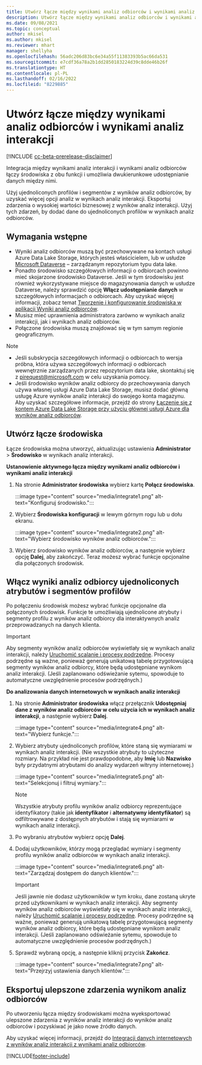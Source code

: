 ```yaml
---
title: Utwórz łącze między wynikami analiz odbiorców i wynikami analiz interakcji
description: Utwórz łącze między wynikami analiz odbiorców i wynikami analiz interakcji, by umożliwić dwukierunkowe udostępnianie danych.
ms.date: 09/08/2021
ms.topic: conceptual
author: mkisel
ms.author: mkisel
ms.reviewer: mhart
manager: shellyha
ms.openlocfilehash: 56adc206d83bc6e34a55f11383393b5ac66da531
ms.sourcegitcommit: e7cdf36a78a2b1dd2850183224d39c8dde46b26f
ms.translationtype: HT
ms.contentlocale: pl-PL
ms.lasthandoff: 02/16/2022
ms.locfileid: "8229885"
---
```

# <a name="create-a-link-between-audience-insights-and-engagement-insights"></a>Utwórz łącze między wynikami analiz odbiorców i wynikami analiz interakcji

[!INCLUDE [cc-beta-prerelease-disclaimer](includes/cc-beta-prerelease-disclaimer.md)]

Integracja między wynikami analiz interakcji i wynikami analiz odbiorców łączy środowiska z obu funkcji i umożliwia dwukierunkowe udostępnianie danych między nimi.

Użyj ujednoliconych profilów i segmentów z wyników analiz odbiorców, by uzyskać więcej opcji analiz w wynikach analiz interakcji. Eksportuj zdarzenia o wysokiej wartości biznesowej z wyników analiz interakcji. Użyj tych zdarzeń, by dodać dane do ujednoliconych profilów w wynikach analiz odbiorców.

## <a name="prerequisites"></a>Wymagania wstępne

- Wyniki analiz odbiorców muszą być przechowywane na kontach usługi Azure Data Lake Storage, których jesteś właścicielem, lub w usłudze [Microsoft Dataverse](/powerapps/maker/data-platform/data-platform-intro) &ndash; zarządzanym repozytorium typu data lake. 
- Ponadto środowisko szczegółowych informacji o odbiorcach powinno mieć skojarzone środowisko Dataverse. Jeśli w tym środowisku jest również wykorzystywane miejsce do magazynowania danych w usłudze Dataverse, należy sprawdzić opcję **Włącz udostępnianie danych** w szczegółowych informacjach o odbiorcach. Aby uzyskać więcej informacji, zobacz temat [Tworzenie i konfigurowanie środowiska w aplikacji Wyniki analiz odbiorców](../audience-insights/create-environment.md).
- Musisz mieć uprawnienia administratora zarówno w wynikach analiz interakcji, jak i wynikach analiz odbiorców.
- Połączone środowiska muszą znajdować się w tym samym regionie geograficznym.

> [!NOTE]
> - Jeśli subskrypcja szczegółowych informacji o odbiorcach to wersja próbna, która używa szczegółowych informacji o odbiorcach wewnętrznie zarządzanych przez repozytorium data lake, skontaktuj się z [pirequest@microsoft.com](mailto:pirequest@microsoft.com) w celu uzyskania pomocy. 
> - Jeśli środowisko wyników analiz odbiorcy do przechowywania danych używa własnej usługi Azure Data Lake Storage, musisz dodać główną usługę Azure wyników analiz interakcji do swojego konta magazynu. Aby uzyskać szczegółowe informacje, przejdź do strony [Łączenie się z kontem Azure Data Lake Storage przy użyciu głównej usługi Azure dla wyników analiz odbiorców](../audience-insights/connect-service-principal.md). 


## <a name="create-an-environment-link"></a>Utwórz łącze środowiska

Łącze środowiska można utworzyć, aktualizując ustawienia **Administrator** > **Środowisko** w wynikach analiz interakcji.

**Ustanowienie aktywnego łącza między wynikami analiz odbiorców i wynikami analiz interakcji**

1. Na stronie **Administrator środowiska** wybierz kartę **Połącz środowiska**.

    :::image type="content" source="media/integrate1.png" alt-text="Konfiguruj środowisko.":::

1. Wybierz **Środowiska konfiguracji** w lewym górnym rogu lub u dołu ekranu.

     :::image type="content" source="media/integrate2.png" alt-text="Wybierz środowisko wyników analiz odbiorców.":::

1. Wybierz środowisko wyników analiz odbiorców, a następnie wybierz opcję **Dalej**, aby zakończyć. Teraz możesz wybrać funkcje opcjonalne dla połączonych środowisk.
 
## <a name="enable-audience-insights-unified-profiles-attributes-and-segments"></a>Włącz wyniki analiz odbiorcy ujednoliconych atrybutów i segmentów profilów

Po połączeniu środowisk możesz wybrać funkcje opcjonalne dla połączonych środowisk. Funkcje te umożliwiają ujednolicone atrybuty i segmenty profilu z wyników analiz odbiorcy dla interaktywnych analiz przeprowadzanych na danych klienta.

> [!IMPORTANT]
> Aby segmenty wyników analiz odbiorców wyświetlały się w wynikach analiz interakcji, należy [Uruchomić scalanie i procesy podrzędne](../audience-insights/merge-entities.md). Procesy podrzędne są ważne, ponieważ generują unikatową tabelę przygotowującą segmenty wyników analiz odbiorcy, które będą udostępniane wynikom analiz interakcji. (Jeśli zaplanowano odświeżanie sytemu, spowoduje to automatyczne uwzględnienie procesów podrzędnych.)

**Do analizowania danych internetowych w wynikach analiz interakcji**

1. Na stronie **Administrator środowiska** włącz przełącznik **Udostępniaj dane z wyników analiz odbiorców w celu użycia ich w wynikach analiz interakcji**, a następnie wybierz **Dalej**.

    :::image type="content" source="media/integrate4.png" alt-text="Wybierz funkcje.":::

1. Wybierz atrybuty ujednoliconych profilów, które staną się wymiarami w wynikach analiz interakcji. (Nie wszystkie atrybuty to użyteczne rozmiary. Na przykład nie jest prawdopodobne, aby **Imię** lub **Nazwisko** były przydatnymi atrybutami do analizy wydarzeń witryny internetowej.)

    :::image type="content" source="media/integrate5.png" alt-text="Selekcjonuj i filtruj wymiary.":::

   >[!NOTE]
   > Wszystkie atrybuty profilu wyników analiz odbiorcy reprezentujące identyfikatory (takie jak **identyfikator** i **alternatywny identyfikator**) są odfiltrowywane z dostępnych atrybutów i stają się wymiarami w wynikach analiz interakcji.

1. Po wybraniu atrybutów wybierz opcję **Dalej**.
1. Dodaj użytkowników, którzy mogą przeglądać wymiary i segmenty profilu wyników analiz odbiorców w wynikach analiz interakcji.

    :::image type="content" source="media/integrate6.png" alt-text="Zarządzaj dostępem do danych klientów.":::

   > [!IMPORTANT]
   > Jeśli jawnie nie dodasz użytkowników w tym kroku, dane zostaną ukryte przed użytkownikami w wynikach analiz interakcji.
   > Aby segmenty wyników analiz odbiorców wyświetlały się w wynikach analiz interakcji, należy [Uruchomić scalanie i procesy podrzędne](../audience-insights/merge-entities.md). Procesy podrzędne są ważne, ponieważ generują unikatową tabelę przygotowującą segmenty wyników analiz odbiorcy, które będą udostępniane wynikom analiz interakcji. (Jeśli zaplanowano odświeżanie sytemu, spowoduje to automatyczne uwzględnienie procesów podrzędnych.)

1. Sprawdź wybraną opcję, a następnie kliknij przycisk **Zakończ**.

    :::image type="content" source="media/integrate7.png" alt-text="Przejrzyj ustawienia danych klientów.":::

## <a name="export-refined-events-to-audience-insights"></a>Eksportuj ulepszone zdarzenia wynikom analiz odbiorców

Po utworzeniu łącza między środowiskami można wyeksportować ulepszone zdarzenia z wyników analiz interakcji do wyników analiz odbiorców i pozyskiwać je jako nowe źródło danych. 

Aby uzyskać więcej informacji, przejdź do [Integracji danych internetowych z wyników analiz interakcji z wynikami analiz odbiorców](../audience-insights/integrate-engagement-insights.md).

<!--
## Share engagement insights refined events with audience insights

After you create a link between environments, a new option becomes available for you to share [refined events](refined-events.md) with audience insights.

Consider the following when creating refined events for audience insights: 

- Provide a meaningful name for the refined event. It will be used as an activity name in audience insights.
- Select at least the following properties to create an activity in audience insights: 
    - Signal.Action.Name indicates the activity details.
    - Signal.User.Id maps with the customer ID.
    - Signal.View.Uri is a web address as a basis for segments or measures.
    - Signal.Export.Id is a primary key for events.
    - Signal.Timestamp determines the date and time for the activity.

To share refined events:

1. From the engagement insights menu, select **Data** and then select the **Events** tab.
2. On the **Action** menu, select **Share as activity**.

    :::image type="content" source="media/integrate8.png" alt-text="Data shared events settings.":::

3. You can view and stop actively shared events on the **Export and Sharing** tab.
4. -- per Michael K, we need a mock here (Mukesh needs to update to reflect what happens in AUI once a user shares a refined event (i.e. no longer AUI, data wrangler needs to go discover data in the storage, the shared event is available as a DS and entity, correct?)

### Attach refined events shared as activities to unified profiles in audience insights

You can bring customer web activity data from engagement insights into audience insights. In addition to transactional, demographic, or behavioral data, you can view activities on the web in unified customer profiles. You can then use these profiles to get insights such as segments, measures, and predictions for audience activation.

Follow the steps in [data unification](../audience-insights/data-unification.md) to map, match, and merge website authentication information to unified profiles in audience insights.

You can also share refined events that are now available in audience insights, identified as data sources and entities. 

Next, you can relate event data from engagement insights as unified activities in customer profiles.

### Relate refined event data as an activity of a customer profile

After unifying the data, you can configure the activity for the customer profile. For more information, go to [Customer activities](../audience-insights/activities.md).

:::image type="content" source="media/web-event-activity.png" alt-text="Activities page with expanded Edit activity pane.":::

Next, configure the new activity by using mapping elements: 

- **Primary Key**: Signal.Export.Id, a unique ID that is available for every event record in engagement insights. This property is automatically generated.

- **Timestamp**: Signal.Timestamp in the event property.

- **Event**: Signal.Name, the event name that you want to track.

- **Web address**: Signal.View.Uri that refers to the URI of the page that created the event.

- **Details**: Signal.Action.Name to represent the information to associate with the event. The selected property in this case indicates that the event is for email promotion.

- **Activity type**: In this example, we choose the existing activity type WebLog. This selection is a useful filter option to run prediction models or create segments based on this activity type.

- **Set up relationship**: This important setting ties the activity to existing customer profiles. **Signal.User.Id** is the identifier configured in the SDK to be collected. It relates to the user ID in other data sources that are configured in audience insights. 

This example configures the relationship between Signal.User.Id and RetailCustomers:CustomerRetailId, which is the primary key that was identified in the map step of the data unification process.

After processing the activities, you can review customer records and open a customer card to see activities from engagement insights in the timeline. 

> [!TIP]
> To find a customer ID that has an engagement insights activity, go to **Entities** and preview the data for the UnifiedActivity entity. **ActivityTypeDisplay = WebLog** contains the engagement insights activity configured in the preceding example. Copy the customer ID for one of those records and search<!--note from editor: Edit okay? I couldn't quite follow this.-- > for that ID on the **Customers** page.

--> 

[!INCLUDE[footer-include](../includes/footer-banner.md)]
